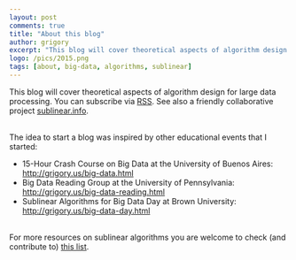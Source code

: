 ```yaml
---
layout: post
comments: true
title: "About this blog"
author: grigory 
excerpt: "This blog will cover theoretical aspects of algorithm design for large data processing."
logo: /pics/2015.png
tags: [about, big-data, algorithms, sublinear]
---
```



This blog will cover theoretical aspects of algorithm design for large data processing.
You can subscribe via <i class="fa li fa fa-rss-square"></i> <a href="http://grigory.us/blog/feed.xml ">RSS</a>.
See also a friendly collaborative project <a href="http://sublinear.info">sublinear.info</a>.

<br>
The idea to start a blog was inspired by other educational events that I started: 
<div>
<ul class="fa-ul"><li> <i class="fa li fa fa-group"></i> 15-Hour Crash Course on Big Data at the University of Buenos Aires: <a href="http://grigory.us/big-data.html">http://grigory.us/big-data.html</a>
<li> <i class="fa li fa fa-group"></i> Big Data Reading Group at the University of Pennsylvania: <a href="http://grigory.us/big-data-reading.html">http://grigory.us/big-data-reading.html</a>
<li> <i class="fa li fa fa-group"></i> Sublinear Algorithms for Big Data Day at Brown University: <a href="http://grigory.us/big-data-day.html">http://grigory.us/big-data-day.html</a>
</ul>
</div>

<p>
<br>
For more resources on sublinear algorithms you are welcome to check (and contribute to) <a href="http://sublinear.info/index.php?title=Resources">this list</a>.

